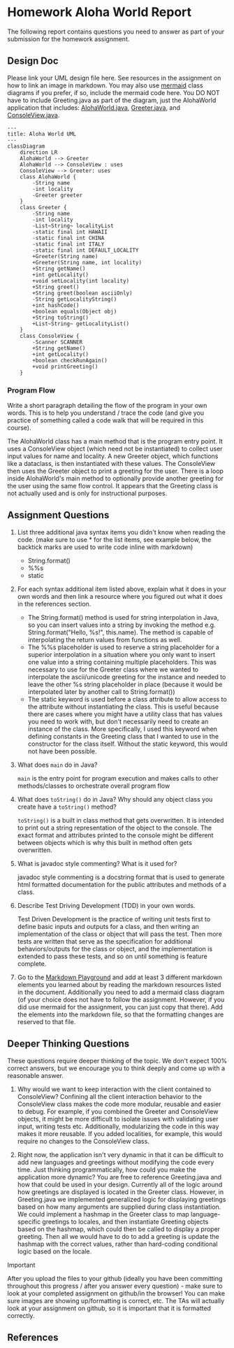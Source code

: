 # Homework Aloha World Report

The following report contains questions you need to answer as part of your submission for the homework assignment. 


## Design Doc
Please link your UML design file here. See resources in the assignment on how to
link an image in markdown. You may also use [mermaid] class diagrams if you prefer, if so, include the mermaid code here.  You DO NOT have to include Greeting.java as part of the diagram, just the AlohaWorld application that includes: [AlohaWorld.java], [Greeter.java], and [ConsoleView.java].

```mermaid
---
title: Aloha World UML
---
classDiagram
    direction LR
    AlohaWorld --> Greeter
    AlohaWorld --> ConsoleView : uses
    ConsoleView --> Greeter: uses
    class AlohaWorld {
        -String name
        -int locality
        -Greeter greeter
    }
    class Greeter {
        -String name
        -int locality
        -List~String~ localityList
        -static final int HAWAII
        -static final int CHINA
        -static final int ITALY
        -static final int DEFAULT_LOCALITY
        +Greeter(String name)
        +Greeter(String name, int locality)
        +String getName()
        +int getLocality()
        +void setLocality(int locality)
        +String greet()
        +String greet(boolean asciiOnly)
        -String getLocalityString()
        +int hashCode()
        +boolean equals(Object obj)
        +String toString()
        +List~String~ getLocalityList() 
    } 
    class ConsoleView {
        -Scanner SCANNER
        +String getName()
        +int getLocality()
        +boolean checkRunAgain()
        +void printGreeting()
    }
```

### Program Flow
Write a short paragraph detailing the flow of the program in your own words. This is to help you understand / trace the code (and give you practice of something called a code walk that will be required in this course).

The AlohaWorld class has a main method that is the program entry point. It uses a ConsoleView object (which need not be instantiated) to collect user input values for name and locality. A new Greeter object, which functions like a dataclass, is then instantiated with these values. The ConsoleView then uses the Greeter object to print a greeting for the user. There is a loop inside AlohaWorld's main method to optionally provide another greeting for the user using the same flow control. It appears that the Greeting class is not actually used and is only for instructional purposes.


## Assignment Questions

1. List three additional java syntax items you didn't know when reading the code.  (make sure to use * for the list items, see example below, the backtick marks are used to write code inline with markdown)
   
   * String.format()
   * %%s
   * static

2. For each syntax additional item listed above, explain what it does in your own words and then link a resource where you figured out what it does in the references section. 

    * The String.format() method is used for string interpolation in Java, so you can insert values into a string by invoking the method e.g. String.format("Hello, %s!", this.name). The method is capable of interpolating the return values from functions as well.
    * The %%s placeholder is used to reserve a string placeholder for a superior interpolation in a situation where you only want to insert one value into a string containing multiple placeholders. This was necessary to use for the Greeter class where we wanted to interpolate the ascii/unicode greeting for the instance and needed to leave the other %s string placeholder in place (because it would be interpolated later by another call to String.format())
    * The static keyword is used before a class attribute to allow access to the attribute without instantiating the class. This is useful because there are cases where you might have a utility class that has values you need to work with, but don't necessarily need to create an instance of the class. More specifically, I used this keyword when defining constants in the Greeting class that I wanted to use in the constructor for the class itself. Without the static keyword, this would not have been possible.

3. What does `main` do in Java? 

   `main` is the entry point for program execution and makes calls to other methods/classes to orchestrate overall program flow 


4. What does `toString()` do in Java? Why should any object class you create have a `toString()` method?

    `toString()` is a built in class method that gets overwritten. It is intended to print out a string representation of the object to the console. The exact format and attributes printed to the console might be different between objects which is why this built in method often gets overwritten.

5. What is javadoc style commenting? What is it used for? 

    javadoc style commenting is a docstring format that is used to generate html formatted documentation for the public attributes and methods of a class.


6. Describe Test Driving Development (TDD) in your own words. 

    Test Driven Development is the practice of writing unit tests first to define basic inputs and outputs for a class, and then writing an implementation of the class or object that will pass the test. Then more tests are written that serve as the specification for additional behaviors/outputs for the class or object, and the implementation is extended to pass these tests, and so on until something is feature complete.

7. Go to the [Markdown Playground](MarkdownPlayground.md) and add at least 3 different markdown elements you learned about by reading the markdown resources listed in the document. Additionally you need to add a mermaid class diagram (of your choice does not have to follow the assignment. However, if you did use mermaid for the assignment, you can just copy that there). Add the elements into the markdown file, so that the formatting changes are reserved to that file. 


## Deeper Thinking Questions

These questions require deeper thinking of the topic. We don't expect 100% correct answers, but we encourage you to think deeply and come up with a reasonable answer. 


1. Why would we want to keep interaction with the client contained to ConsoleView?
    Confining all the client interaction behavior to the ConsoleView class makes the code more modular, reusable and easier to debug. For example, if you combined the Greeter and ConsoleView objects, it might be more difficult to isolate issues with validating user input, writing tests etc. Additionally, modularizing the code in this way makes it more reusable. If you added localities, for example, this would require no changes to the ConsoleView class.

2. Right now, the application isn't very dynamic in that it can be difficult to add new languages and greetings without modifying the code every time. Just thinking programmatically,  how could you make the application more dynamic? You are free to reference Greeting.java and how that could be used in your design.
    Currently all of the logic around how greetings are displayed is located in the Greeter class. However, in Greeting.java we implemented generalized logic for displaying greetings based on how many arguments are supplied during class instantiation. We could implement a hashmap in the Greeter class to map language-specific greetings to locales, and then instantiate Greeting objects based on the hashmap, which could then be called to display a proper greeting. Then all we would have to do to add a greeting is update the hashmap with the correct values, rather than hard-coding conditional logic based on the locale.


> [!IMPORTANT]
>  After you upload the files to your github (ideally you have been committing throughout this progress / after you answer every question) - make sure to look at your completed assignment on github/in the browser! You can make sure images are showing up/formatting is correct, etc. The TAs will actually look at your assignment on github, so it is important that it is formatted correctly.


## References

[^1]: Final keyword in Java: 2024. https://www.geeksforgeeks.org/final-keyword-in-java/. Accessed: 2024-03-30. 

[^2]: Math (Java Platform SE 17). https://docs.oracle.com/en/java/javase/17/docs/api/java.base/java/lang/Math.html. Accessed: 2024-03-30.


<!-- This is a comment, below this link the links in the document are placed here to make ti easier to read. This is an optional style for markdown, and often as a student you will include the links inline. for example [mermaid](https://mermaid.js.org/intro/syntax-reference.html) -->
[mermaid]: https://mermaid.js.org/intro/syntax-reference.html
[AlohaWorld.java]: src/main/java/student/AlohaWorld.java
[Greeter.java]: src/main/java/student/Greeter.java
[ConsoleView.java]: src/main/java/student/ConsoleView.java